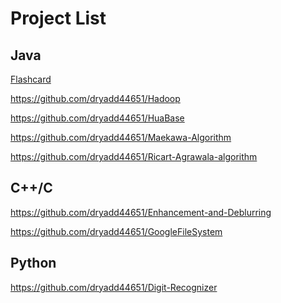 <h1>Project List</h1>

<h2>Java</h2>

<a href="https://github.com/dryadd44651/Flashcard">Flashcard</a>


https://github.com/dryadd44651/Hadoop

https://github.com/dryadd44651/HuaBase

https://github.com/dryadd44651/Maekawa-Algorithm

https://github.com/dryadd44651/Ricart-Agrawala-algorithm

<h2>C++/C</h2>


https://github.com/dryadd44651/Enhancement-and-Deblurring

https://github.com/dryadd44651/GoogleFileSystem


<h2>Python</h2>

https://github.com/dryadd44651/Digit-Recognizer

